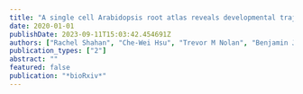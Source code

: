```yaml
---
title: "A single cell Arabidopsis root atlas reveals developmental trajectories in wild type and cell identity mutants"
date: 2020-01-01
publishDate: 2023-09-11T15:03:42.454691Z
authors: ["Rachel Shahan", "Che-Wei Hsu", "Trevor M Nolan", "Benjamin J Cole", "Isaiah W Taylor", "Anna Hendrika Cornelia Vlot", "Philip N Benfey", "Uwe Ohler"]
publication_types: ["2"]
abstract: ""
featured: false
publication: "*bioRxiv*"
---
```


